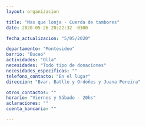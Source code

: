 ```yaml
---
layout: organizacion

title: "Mas que lonja - Cuerda de tambores"
date: 2020-05-26 20:22:32 -0300

fecha_actualizacion: "5/05/2020"

departamento: "Montevideo"
barrio: "Buceo"
actividades: "Olla"
necesidades: "Todo tipo de donaciones"
necesidades_especificas: ""
telefono_contacto: "En el lugar"
direccion: "Bvar. Batlle y Ordoñes y Juana Pereira"

otros_contactos: ""
horario: "Viernes y Sábado - 20hs"
aclaraciones: ""
cuenta_bancaria: ""

---
```

